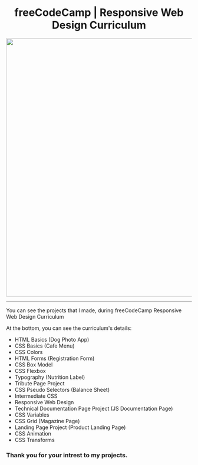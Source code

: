 <h1 align="center">freeCodeCamp | Responsive Web Design Curriculum</h1>

<div align="center"><img src="https://cdn.freecodecamp.org/platform/universal/fcc_meta_1920X1080-indigo.png" width="700"></div>

---

You can see the projects that I made, during freeCodeCamp Responsive Web Design Curriculum

<p>At the bottom, you can see the curriculum's details:</p>

- HTML Basics (Dog Photo App)
- CSS Basics (Cafe Menu)
- CSS Colors
- HTML Forms (Registration Form)
- CSS Box Model
- CSS Flexbox
- Typography (Nutrition Label)
- Tribute Page Project
- CSS Pseudo Selectors (Balance Sheet)
- Intermediate CSS
- Responsive Web Design
- Technical Documentation Page Project (JS Documentation Page)
- CSS Variables
- CSS Grid (Magazine Page)
- Landing Page Project (Product Landing Page)
- CSS Animation
- CSS Transforms

### Thank you for your intrest to my projects.
